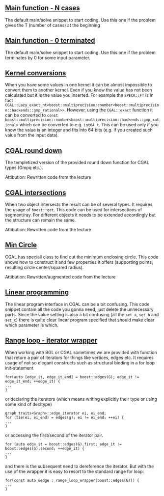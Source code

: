 ## [Main function - N cases](main_n_cases.cpp)
The default main/solve snippet to start coding. Use this one if the problem gives the T (number of cases) at the beginning

## [Main function - 0 terminated](main_unspecified_cases.cpp)
The default main/solve snippet to start coding. Use this one if the problem terminates by 0 for some input parameter.

## [Kernel conversions](kernel_conversions.cpp)
When you have some values in one kernel it can be almost impossible to convert them to another kernel. Even if you know the value has not been calculated but it is the value you inserted. For example the `EPECK::FT` is in fact `CGAL::Lazy_exact_nt<boost::multiprecision::number<boost::multiprecision::backends::gmp_rational>>`. However, using the `CGAL::exact` function it can be converted to `const boost::multiprecision::number<boost::multiprecision::backends::gmp_rational>` which can be converted to e.g. `int64_t`.
This can be used only if you know the value is an integer and fits into 64 bits (e.g. if you created such value from the input data).

## [CGAL round down](round_down.cpp)
The templetized version of the provided round down function for CGAL types (Gmpq etc.).

Attibution: Rewritten code from the lecture

## [CGAL intersections](cgal_intersections.cpp)
When two object intersects the result can be of several types. It requires the usage of `boost::get`. This code can be used for intersections of segment/ray. For different objects it needs to be extended accordingly but the structure can remain the same.

Attibution: Rewritten code from the lecture

## [Min Circle](min_circle.cpp)
CGAL has speciall class to find out the minimum enclosing circle. This code shows how to construct it and few properties it offers (supporting points, resulting circle center/squared radius).

Attibution: Rewritten/augmented code from the lecture

## [Linear programming](linear_programming.cpp)
The linear program interface in CGAL can be a bit confusing. This code snippet contain all the code you gonna need, just delete the unnecessary parts. Since the value setting is also a bit confusing (all the `set_a`, `set_b` and `set_c`) there is quite clear linear program specified that should make clear which parameter is which.

## [Range loop - iterator wrapper](range_loop_iterator_wrapper.cpp)
When working with BGL or CGAL sometimes we are provided with function that return a pair of iterators for things like vertices, edges etc. It requires usage of not so elegant constructs such as structural binding in a for loop init-statement

    for(auto [edge_it, edge_it_end] = boost::edges(G); edge_it != edge_it_end; ++edge_it) {
    ...
    }
    
or declaring the iterators (which means writing explicitly their type or using some kind of decltype)

    graph_traits<Graph>::edge_iterator ei, ei_end;
    for (tie(ei, ei_end) = edges(g); ei != ei_end; ++ei) {
    ...
    }

or accessing the first/second of the iterator pair.

    for (auto edge_it = boost::edges(G).first; edge_it != boost::edges(G).second; ++edge_it) {
    ...
    }

and there is the subsequent need to dereference the iterator. But with the use of the wrapper it is easy to resort to the standard range for loop:

    for(const auto &edge : range_loop_wrapper(boost::edges(G))) {
    ...
    }
